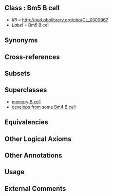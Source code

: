 
## Class : Bm5 B cell

 * *IRI* = http://purl.obolibrary.org/obo/CL_0000967
 * *Label* = Bm5 B cell

## Synonyms


## Cross-references


## Subsets


## Superclasses

 * [memory B cell](../../CL/87/CL_0000787.md)
 * [develops from](../../RO/02/RO_0002202.md) some [Bm4 B cell](../../CL/66/CL_0000966.md)

## Equivalencies


## Other Logical Axioms


## Other Annotations


## Usage


## External Comments


